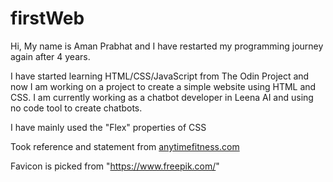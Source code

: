 # firstWeb

Hi,
My name is Aman Prabhat and I have restarted my programming journey again after 4 years.

I have started learning HTML/CSS/JavaScript from The Odin Project and now I am working on a project to create a simple website using HTML and CSS. I am currently working as a chatbot developer in Leena AI and using no code tool to create chatbots.

I have mainly used the "Flex" properties of CSS

Took reference and statement from [anytimefitness.com](https://www.anytimefitness.com/)

Favicon is picked from "https://www.freepik.com/"
